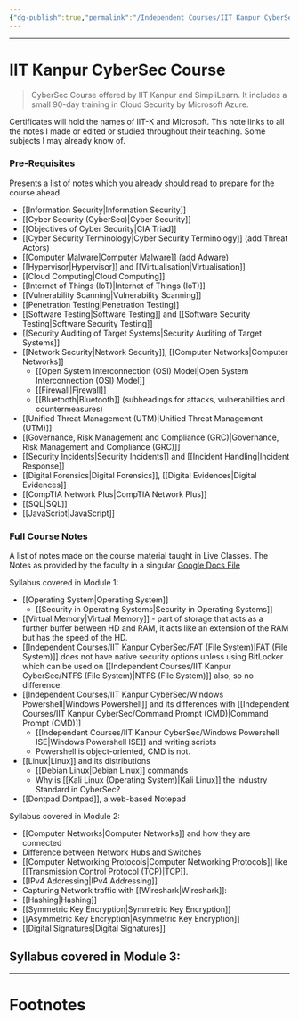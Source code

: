 ```yaml
---
{"dg-publish":true,"permalink":"/Independent Courses/IIT Kanpur CyberSec/IIT-K CyberSec Course/","tags":["CyberSec"]}
---
```



---
# IIT Kanpur CyberSec Course
> CyberSec Course offered by IIT Kanpur and SimpliLearn. It includes a small 90-day training in Cloud Security by Microsoft Azure.

Certificates will hold the names of IIT-K and Microsoft.
This note links to all the notes I made or edited or studied throughout their teaching. Some subjects I may already know of.

### Pre-Requisites
Presents a list of notes which you already should read to prepare for the course ahead.
- [[Information Security\|Information Security]]
- [[Cyber Security (CyberSec)\|Cyber Security]]
- [[Objectives of Cyber Security\|CIA Triad]]
- [[Cyber Security Terminology\|Cyber Security Terminology]] (add Threat Actors)
- [[Computer Malware\|Computer Malware]] (add Adware)
- [[Hypervisor\|Hypervisor]] and [[Virtualisation\|Virtualisation]]
- [[Cloud Computing\|Cloud Computing]]
- [[Internet of Things (IoT)\|Internet of Things (IoT)]]
- [[Vulnerability Scanning\|Vulnerability Scanning]]
- [[Penetration Testing\|Penetration Testing]]
- [[Software Testing\|Software Testing]] and [[Software Security Testing\|Software Security Testing]]
- [[Security Auditing of Target Systems\|Security Auditing of Target Systems]]
- [[Network Security\|Network Security]], [[Computer Networks\|Computer Networks]]
	- [[Open System Interconnection (OSI) Model\|Open System Interconnection (OSI) Model]]
	- [[Firewall\|Firewall]]
	- [[Bluetooth\|Bluetooth]] (subheadings for attacks, vulnerabilities and countermeasures)
- [[Unified Threat Management (UTM)\|Unified Threat Management (UTM)]]
- [[Governance, Risk Management and Compliance (GRC)\|Governance, Risk Management and Compliance (GRC)]]
- [[Security Incidents\|Security Incidents]] and [[Incident Handling\|Incident Response]]
- [[Digital Forensics\|Digital Forensics]], [[Digital Evidences\|Digital Evidences]]
- [[CompTIA Network Plus\|CompTIA Network Plus]]
- [[SQL\|SQL]]
- [[JavaScript\|JavaScript]]

### Full Course Notes
A list of notes made on the course material taught in Live Classes.
The Notes as provided by the faculty in a singular [Google Docs File](https://docs.google.com/document/d/1h5TiltCkafYEWZp60OHRlkEzYLE9HztpOtGTheHka-g/edit?pli=1&tab=t.0)

Syllabus covered in Module 1:
- [[Operating System\|Operating System]]
	- [[Security in Operating Systems\|Security in Operating Systems]]
- [[Virtual Memory\|Virtual Memory]] - part of storage that acts as a further buffer between HD and RAM, it acts like an extension of the RAM but has the speed of the HD.
- [[Independent Courses/IIT Kanpur CyberSec/FAT (File System)\|FAT (File System)]] does not have native security options unless using BitLocker which can be used on [[Independent Courses/IIT Kanpur CyberSec/NTFS (File System)\|NTFS (File System)]] also, so no difference.
- [[Independent Courses/IIT Kanpur CyberSec/Windows Powershell\|Windows Powershell]] and its differences with [[Independent Courses/IIT Kanpur CyberSec/Command Prompt (CMD)\|Command Prompt (CMD)]]
	- [[Independent Courses/IIT Kanpur CyberSec/Windows Powershell ISE\|Windows Powershell ISE]] and writing scripts
	- Powershell is object-oriented, CMD is not.
- [[Linux\|Linux]] and its distributions
	- [[Debian Linux\|Debian Linux]] commands
	- Why is [[Kali Linux (Operating System)\|Kali Linux]] the Industry Standard in CyberSec?
- [[Dontpad\|Dontpad]], a web-based Notepad

Syllabus covered in Module 2:
- [[Computer Networks\|Computer Networks]] and how they are connected
- Difference between Network Hubs and Switches
- [[Computer Networking Protocols\|Computer Networking Protocols]] like [[Transmission Control Protocol (TCP)\|TCP]].
- [[IPv4 Addressing\|IPv4 Addressing]]
- Capturing Network traffic with [[Wireshark\|Wireshark]]:
- [[Hashing\|Hashing]]
- [[Symmetric Key Encryption\|Symmetric Key Encryption]]
- [[Asymmetric Key Encryption\|Asymmetric Key Encryption]]
- [[Digital Signatures\|Digital Signatures]]

Syllabus covered in Module 3:
- 

---
# Footnotes